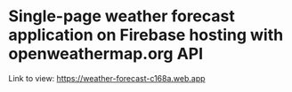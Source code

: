 # Single-page weather forecast application on Firebase hosting with openweathermap.org API
Link to view: https://weather-forecast-c168a.web.app
